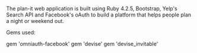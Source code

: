 The plan-it web application is built using Ruby 4.2.5, Bootstrap, Yelp's Search API and Facebook's oAuth to build a platform that helps people plan a night or weekend out.

Gems used:

gem 'omniauth-facebook'
gem 'devise'
gem 'devise_invitable'